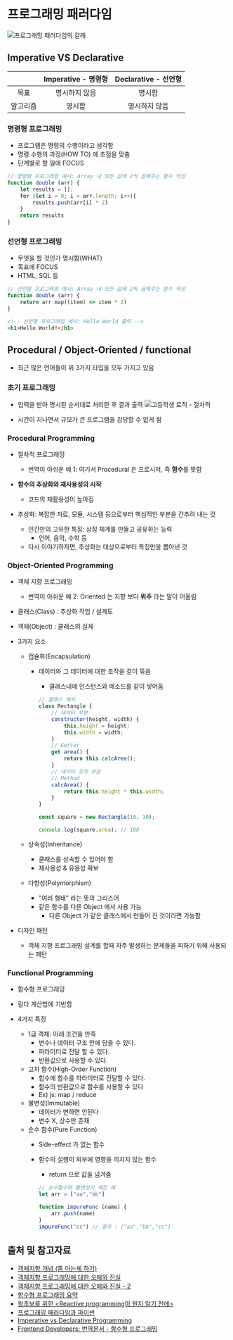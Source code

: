 # 프로그래밍 패러다임

![프로그래밍 패러다임의 갈래](https://cdn-images-1.medium.com/max/1600/0*dEk2KsMnzzV036Zy.png)

## Imperative VS Declarative

|          | Imperative - 명령형 | Declarative - 선언형 |
| :------: | :-----------------: | :------------------: |
|   목표   |   명시하지 않음     |        명시함        |
| 알고리즘 |       명시함        |      명시하지 않음   |

### 명령형 프로그래밍

- 프로그램은 명령의 수행이라고 생각함
- 명령 수행의 과정(HOW TO) 에 초점을 맞춤
- 단계별로 할 일에 FOCUS

```js
// 명령형 프로그래밍 예시: Array 내 모든 값에 2씩 곱해주는 함수 작성
function double (arr) {
    let results = [];
    for (let i = 0; i < arr.length; i++){
        results.push(arr[i] * 2)
    }
    return results
}
```

### 선언형 프로그래밍

- 무엇을 할 것인가 명시함(WHAT)
- 목표에 FOCUS
- HTML, SQL 등

```js
// 선언형 프로그래밍 예시: Array 내 모든 값에 2씩 곱해주는 함수 작성
function double (arr) {
    return arr.map((item) => item * 2)
}
```

```html
<!-- 선언형 프로그래밍 예시: Hello World 출력 -->
<h1>Hello World!</h1>
```

## Procedural / Object-Oriented / functional

- 최근 많은 언어들이 위 3가지 타입을 모두 가지고 있음

### 초기 프로그래밍

- 입력을 받아 명시된 순서대로 처리한 후 결과 출력
  ![고등학생 로직 - 절차적](https://web.archive.org/web/20160306122421/dic.idoo.net/s/dic/pics/student.gif)

- 시간이 지나면서 규모가 큰 프로그램을 감당할 수 없게 됨

### Procedural Programming

- 절차적 프로그래밍
  - 번역이 아쉬운 예 1: 여기서 Procedural 은 프로시저, 즉 **함수**를 뜻함
- **함수의 추상화와 재사용성의 시작**
  - 코드의 재활용성이 높아짐

- 추상화: 복잡한 자료, 모듈, 시스템 등으로부터 핵심적인 부분을 간추려 내는 것
  - 인간만의 고유한 특징: 상징 체계를 만들고 공유하는 능력
    - 언어, 음악, 수학 등
  - 다시 이야기하자면, 추상화는 대상으로부터 특징만을 뽑아낸 것

### Object-Oriented Programming

- 객체 지향 프로그래밍
  - 번역이 아쉬운 예 2: Oriented 는 지향 보다 **위주** 라는 말이 어울림

- 클래스(Class) : 추상화 작업 / 설계도
- 객체(Object) : 클래스의 실체
- 3가지 요소
  - 캡슐화(Encapsulation)
    - 데이터와 그 데이터에 대한 조작을 같이 묶음
      - 클래스내에 인스턴스와 메소드를 같이 넣어둠

      ```js
      // 클래스 예시
      class Rectangle {
          // 데이터 부분
          constructor(height, width) {
              this.height = height;
              this.width = width;
          }
          // Getter
          get area() {
              return this.calcArea();
          }
          // 데이터 조작 부분
          // Method
          calcArea() {
              return this.height * this.width;
          }
      }

      const square = new Rectangle(10, 10);

      console.log(square.area); // 100
      ```

  - 상속성(Inheritance)
    - 클래스를 상속할 수 있어야 함
    - 재사용성 & 유용성 확보
  - 다향성(Polymorphism)
    - "여러 형태" 라는 뜻의 그리스어
    - 같은 함수를 다른 Object 에서 사용 가능
      - 다른 Object 가 같은 클래스에서 만들어 진 것이라면 가능함
- 디자인 패턴
  - 객체 지향 프로그래밍 설계를 할때 자주 발생하는 문제들을 피하기 위해 사용되는 패턴

### Functional Programming

- 함수형 프로그래밍
- 람다 계산법에 기반함

- 4가지 특징
  - 1급 객체: 아래 조건을 만족
    - 변수나 데이터 구조 안에 담을 수 있다.
    - 파라미터로 전달 할 수 있다.
    - 반환값으로 사용할 수 있다.
  - 고차 함수(High-Order Function)
    - 함수에 함수를 파라미터로 전달할 수 있다.
    - 함수의 반환값으로 함수를 사용할 수 있다
    - Ex) js: map / reduce
  - 불변성(Immutable)
    - 데이터가 변하면 안된다
    - 변수 X, 상수만 존재
  - 순수 함수(Pure Function)
    - Side-effect 가 없는 함수
    - 함수의 실행이 외부에 영향을 끼치지 않는 함수
      - return 으로 값을 넘겨줌

      ```js
      // 순수함수와 불변성이 깨진 예
      let arr = ["aa","bb"]

      function impureFunc (name) {
          arr.push(name)
      }
      impureFunc("cc") // 결과 : ["aa","bb","cc"]
      ```

## 출처 및 참고자료

- [객체지향 개념 (쫌 아는체 하기)](https://www.slideshare.net/plusjune/ss-46109239)
- [객체지향 프로그래밍에 대한 오해와 진실](http://beyond.daesan.com/articles/2006/08/16/misunderstanding-and-truth-about-oop)
- [객체지향 프로그래밍에 대한 오해와 진실 - 2](http://beyond.daesan.com/articles/2006/08/17/misunderstanding-and-truth-about-oop-2)
- [함수형 프로그래밍 요약](https://velog.io/@kyusung/%ED%95%A8%EC%88%98%ED%98%95-%ED%94%84%EB%A1%9C%EA%B7%B8%EB%9E%98%EB%B0%8D-%EC%9A%94%EC%95%BD)
- [왕초보를 위한 <Reactive programming이 뭔지 알기 전에>](https://zeddios.tistory.com/303)
- [프로그래밍 패러다임과 파이썬](https://tech.peoplefund.co.kr/2018/11/28/programming-paradigm-and-python-kor.html)
- [Imperative vs Declarative Programming](https://github.com/chocoma87/ToyProject/wiki/%EA%B0%9C%EB%B0%9C%EC%9D%BC%EC%A7%80-6-(Imperative-vs-Declarative-Programming))
- [Frontend Developers: 번역문서 - 함수형 프로그래밍](https://github.com/FEDevelopers/tech.description/wiki/%EB%B2%88%EC%97%AD-%EB%AC%B8%EC%84%9C)